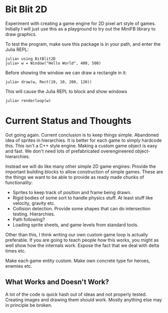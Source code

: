 # Bit Blit 2D

Experiment with creating a game engine for 2D pixel art style of games. Initially I will just use this as a playground to try out the
MiniFB library to draw graphics. 

To test the program, make sure this package is in your path, and enter the Julia REPL:

    julia> using BitBlit2D
    julia> w = Window("Hello World", 400, 500)
    
Before showing the window we can draw a rectangle in it:

    julia> draw(w, Rect(10, 10, 200, 120))

This will cause the Julia REPL to block and show windows

    julia> renderloop(w)

# Current Status and Thoughts
Got going again. Current conclusion is to keep things simple. Abandoned idea of sprites in hierarchies. It is better for each game to simply hardcode this. This isn't a C++ style engine. Making a custom game object is easy and fast. We don't need lots of prefabricated overengineered object-hierarchies.

Instead we will do like many other simple 2D game engines: Provide the important building blocks to allow construction of simple games. These are the things we want to be able to provide as ready made chunks of functionality:

- Sprites to keep track of position and frame being drawn.
- Rigid bodies of some sort to handle physics stuff. At least stuff like velocity, gravity etc.
- Collision detection. Provide some shapes that can do intersection testing. Hierarchies.
- Path following?
- Loading sprite sheets, and game levels from standard tools.

Other than this, I think writing our own custom game loop is actually preferable. If you are going to teach people how this works, you might as well show how the internals work. Expose the fact that we deal with delta times etc.

Make each game entity custom. Make own concrete type for heroes, enemies etc. 

## What Works and Doesn't Work?
A lot of the code is quick hash out of ideas and not properly tested. Creating images and drawing them should work. Mostly anything else may in principle be broken.